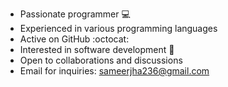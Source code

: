 * Passionate programmer 💻
* Experienced in various programming languages
* Active on GitHub :octocat:
* Interested in software development :rocket:
* Open to collaborations and discussions
* Email for inquiries: sameerjha236@gmail.com

